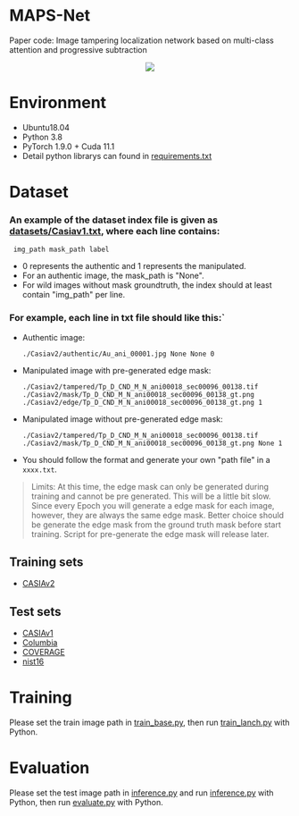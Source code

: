 # MAPS-Net
Paper code: Image tampering localization network based on multi-class attention and progressive subtraction
<div align="center">
  <img src="https://github.com/dklive1999/MAPS-Net/blob/main/img/MAPS-Net.jpg">
</div>


# Environment

- Ubuntu18.04
- Python 3.8
- PyTorch  1.9.0 + Cuda  11.1
- Detail python librarys can found in [requirements.txt](./requirements.txt)

# Dataset

### An example of the dataset index file is given as  [datasets/Casiav1.txt](./datasets/Casiav1.txt), where each line contains:

```
 img_path mask_path label
```

- 0 represents the authentic and 1 represents the manipulated.
- For an authentic image, the mask_path is "None".
- For wild images without mask groundtruth, the index should at least contain "img_path" per line.

### For example, each line in txt file should like this:`

  - Authentic image:

    ```
    ./Casiav2/authentic/Au_ani_00001.jpg None None 0
    ```

  - Manipulated image with pre-generated edge mask: 

    ```
    ./Casiav2/tampered/Tp_D_CND_M_N_ani00018_sec00096_00138.tif ./Casiav2/mask/Tp_D_CND_M_N_ani00018_sec00096_00138_gt.png ./Casiav2/edge/Tp_D_CND_M_N_ani00018_sec00096_00138_gt.png 1
    ```

  - Manipulated image without pre-generated edge mask: 

    ```
    ./Casiav2/tampered/Tp_D_CND_M_N_ani00018_sec00096_00138.tif ./Casiav2/mask/Tp_D_CND_M_N_ani00018_sec00096_00138_gt.png None 1
    ```

  - You should follow the format and generate your own "path file" in a `xxxx.txt`.

> Limits: At this time, the edge mask can only be generated during training and cannot be pre generated.   This will be a little bit slow. Since every Epoch you will generate a edge mask for each image, however, they are always the same edge mask. Better choice should be generate the edge mask from the ground truth mask before start training. Script for pre-generate the edge mask will release later.

## Training sets

- [CASIAv2](./datasets/Casiav2.txt)

## Test sets

- [CASIAv1](./datasets/Casiav1.txt)
- [Columbia](./datasets/Columbia.txt)
- [COVERAGE](./datasets/COVERAGE.txt)
- [nist16](./datasets/nist16.txt)

# Training

Please set the train image path in [train_base.py](./train_base.py), then run [train_lanch.py](./train_launch.py) with Python.

# Evaluation

Please set the test image path in [inference.py](./inference.py) and  run [inference.py](./inference.py) with Python, then run [evaluate.py](./evaluate.py) with Python.
